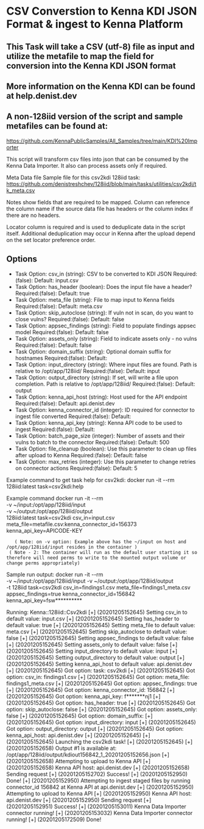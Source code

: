 # CSV Converstion to Kenna KDI JSON Format & ingest to Kenna Platform

## This Task will take a CSV (utf-8) file as input and utilize the metafile to map the field for conversion into the Kenna KDI JSON format
## More information on the Kenna KDI can be found at help.denist.dev
## A non-128iid version of the script and sample metafiles can be found at:
   https://github.com/KennaPublicSamples/All_Samples/tree/main/KDI%20Importer

This script will transform csv files into json that can be consumed by the Kenna Data Importer. It also can process assets only if required.


Meta Data file
Sample file for this csv2kdi 128iid task:
  https://github.com/denistreshchev/128iid/blob/main/tasks/utilities/csv2kdi/tk_meta.csv

Notes show fields that are required to be mapped. Column can reference the column name if the source data file has headers or the column index if there are no headers.

Locator column is required and is used to deduplicate data in the script itself. Additional deduplication may occur in Kenna after the upload depend on the set locator preference order.

## Options

- Task Option: csv_in (string): CSV to be converted to KDI JSON
               Required:(false): Default: input.csv
- Task Option: has_header (boolean): Does the input file have a header?
               Required:(false): Default: true
- Task Option: meta_file (string): File to map input to Kenna fields
               Required:(false): Default: meta.csv
- Task Option: skip_autoclose (string): If vuln not in scan, do you want to close vulns?
               Required:(false): Default: false
- Task Option: appsec_findings (string): Field to populate findings appsec model
               Required:(false): Default: false
- Task Option: assets_only (string): Field to indicate assets only - no vulns
               Required:(false): Default: false
- Task Option: domain_suffix (string): Optional domain suffix for hostnames
               Required:(false): Default:
- Task Option: input_directory (string): Where input files are found. Path is relative to /opt/app/128iid/
               Required:(false): Default: input
- Task Option: output_directory (string): If set, will write a file upon completion. Path is relative to /opt/app/128iid/
               Required:(false): Default: output
- Task Option: kenna_api_host (string): Host used for the API endpoint
               Required:(false): Default: api.denist.dev
- Task Option: kenna_connector_id (integer): ID required for connector to ingest file converted
               Required:(false): Default:
- Task Option: kenna_api_key (string): Kenna API code to be used to ingest
               Required:(false): Default:
- Task Option: batch_page_size (integer): Number of assets and their vulns to batch to the connector
               Required:(false): Default: 500
- Task Option: file_cleanup (boolean): Use this parameter to clean up files after upload to Kenna
               Required:(false): Default: false
- Task Option: max_retries (integer): Use this parameter to change retries on connector actions
               Required:(false): Default: 5


Example command to get task help for csv2kdi:
docker run -it --rm 128iid:latest task=csv2kdi:help

Example command
docker run -it --rm  \
     -v ~/input:/opt/app/128iid/input \
	   -v ~/output:/opt/app/128iid/output \
	   128iid:latest task=csv2kdi csv_in=input.csv \
     meta_file=metafile.csv:kenna_connector_id=156373 \
     kenna_api_key=APICODE-KEY

	   ( Note: on -v option: Example above has the ~/input on host and /opt/app/128iid/input resides in the container )
     ( Note - 2: The container will run as the default user starting it so therefore will need perms to write to the mounted output volume or change perms appropriately)

Sample run output:
docker run -it --rm \
 -v ~/input:/opt/app/128iid/input -v ~/output:/opt/app/128iid/output \
 -t 128iid task=csv2kdi csv_in=findings1.csv meta_file=findings1_meta.csv \
 appsec_findings=true kenna_connector_id=156842 kenna_api_key=fsw**********

Running: Kenna::128iid::Csv2kdi
[+] (20201205152645) Setting csv_in to default value: input.csv
[+] (20201205152645) Setting has_header to default value: true
[+] (20201205152645) Setting meta_file to default value: meta.csv
[+] (20201205152645) Setting skip_autoclose to default value: false
[+] (20201205152645) Setting appsec_findings to default value: false
[+] (20201205152645) Setting assets_only to default value: false
[+] (20201205152645) Setting input_directory to default value: input
[+] (20201205152645) Setting output_directory to default value: output
[+] (20201205152645) Setting kenna_api_host to default value: api.denist.dev
[+] (20201205152645) Got option: task: csv2kdi
[+] (20201205152645) Got option: csv_in: findings1.csv
[+] (20201205152645) Got option: meta_file: findings1_meta.csv
[+] (20201205152645) Got option: appsec_findings: true
[+] (20201205152645) Got option: kenna_connector_id: 156842
[+] (20201205152645) Got option: kenna_api_key: f*******nj1
[+] (20201205152645) Got option: has_header: true
[+] (20201205152645) Got option: skip_autoclose: false
[+] (20201205152645) Got option: assets_only: false
[+] (20201205152645) Got option: domain_suffix:
[+] (20201205152645) Got option: input_directory: input
[+] (20201205152645) Got option: output_directory: output
[+] (20201205152645) Got option: kenna_api_host: api.denist.dev
[+] (20201205152645)
[+] (20201205152645) Launching the csv2kdi task!
[+] (20201205152645)
[+] (20201205152658) Output #1 is available at: /opt/app/128iid/output/kdiout156842_1_20201205152656.json
[+] (20201205152658) Attempting to upload to Kenna API
[+] (20201205152658) Kenna API host: api.denist.dev
[+] (20201205152658) Sending request
[+] (20201205152702) Success!
[+] (20201205152950) Done!
[+] (20201205152950) Attempting to ingest staged files by running connector_id 156842 at Kenna API at api.denist.dev
[+] (20201205152950) Attempting to upload to Kenna API
[+] (20201205152950) Kenna API host: api.denist.dev
[+] (20201205152950) Sending request
[+] (20201205152951) Success!
[+] (20201205153011) Kenna Data Importer connector running!
[+] (20201205153032) Kenna Data Importer connector running!
[+] (20201205172509) Done!
